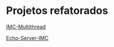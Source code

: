 # Projetos refatorados

[IMC-Multithread](https://github.com/nicolasscarvalho/IMC-Multithread)

[Echo-Server-IMC](https://github.com/PedroKeita/Echo-Server-IMC)    